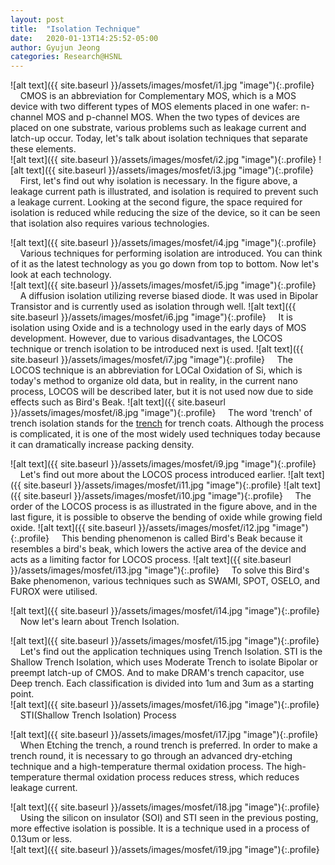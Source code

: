 ```yaml
---
layout: post
title:  "Isolation Technique"
date:   2020-01-13T14:25:52-05:00
author: Gyujun Jeong
categories: Research@HSNL
---
```

![alt text]({{ site.baseurl }}/assets/images/mosfet/i1.jpg "image"){:.profile}
&nbsp;&nbsp;&nbsp;&nbsp;CMOS is an abbreviation for Complementary MOS, which is a MOS device with two different types of MOS elements placed in one wafer: n-channel MOS and p-channel MOS. When the two types of devices are placed on one substrate, various problems such as leakage current and latch-up occur. Today, let's talk about isolation techniques that separate these elements.
<br>
![alt text]({{ site.baseurl }}/assets/images/mosfet/i2.jpg "image"){:.profile}
![alt text]({{ site.baseurl }}/assets/images/mosfet/i3.jpg "image"){:.profile}
&nbsp;&nbsp;&nbsp;&nbsp;First, let's find out why isolation is necessary. In the figure above, a leakage current path is illustrated, and isolation is required to prevent such a leakage current. Looking at the second figure, the space required for isolation is reduced while reducing the size of the device, so it can be seen that isolation also requires various technologies.
<br>

![alt text]({{ site.baseurl }}/assets/images/mosfet/i4.jpg "image"){:.profile}
&nbsp;&nbsp;&nbsp;&nbsp;Various techniques for performing isolation are introduced. You can think of it as the latest technology as you go down from top to bottom. Now let's look at each technology.
<br>
![alt text]({{ site.baseurl }}/assets/images/mosfet/i5.jpg "image"){:.profile}
&nbsp;&nbsp;&nbsp;&nbsp;A diffusion isolation utilizing reverse biased diode. It was used in Bipolar Transistor and is currently used as isolation through well.
![alt text]({{ site.baseurl }}/assets/images/mosfet/i6.jpg "image"){:.profile}
&nbsp;&nbsp;&nbsp;&nbsp;It is isolation using Oxide and is a technology used in the early days of MOS development. However, due to various disadvantages, the LOCOS technique or trench isolation to be introduced next is used.
![alt text]({{ site.baseurl }}/assets/images/mosfet/i7.jpg "image"){:.profile}
&nbsp;&nbsp;&nbsp;&nbsp;The LOCOS technique is an abbreviation for LOCal Oxidation of Si, which is today's method to organize old data, but in reality, in the current nano process, LOCOS will be described later, but it is not used now due to side effects such as Bird's Beak.
![alt text]({{ site.baseurl }}/assets/images/mosfet/i8.jpg "image"){:.profile}
&nbsp;&nbsp;&nbsp;&nbsp;The word 'trench' of trench isolation stands for the <a href="https://en.wikipedia.org/wiki/Trench">trench</a> for trench coats. Although the process is complicated, it is one of the most widely used techniques today because it can dramatically increase packing density.



![alt text]({{ site.baseurl }}/assets/images/mosfet/i9.jpg "image"){:.profile}
&nbsp;&nbsp;&nbsp;&nbsp;Let's find out more about the LOCOS process introduced earlier.
![alt text]({{ site.baseurl }}/assets/images/mosfet/i11.jpg "image"){:.profile}
![alt text]({{ site.baseurl }}/assets/images/mosfet/i10.jpg "image"){:.profile}
&nbsp;&nbsp;&nbsp;&nbsp;The order of the LOCOS process is as illustrated in the figure above, and in the last figure, it is possible to observe the bending of oxide while growing field oxide.
![alt text]({{ site.baseurl }}/assets/images/mosfet/i12.jpg "image"){:.profile}
&nbsp;&nbsp;&nbsp;&nbsp;This bending phenomenon is called Bird's Beak because it resembles a bird's beak, which lowers the active area of the device and acts as a limiting factor for LOCOS process.
![alt text]({{ site.baseurl }}/assets/images/mosfet/i13.jpg "image"){:.profile}
&nbsp;&nbsp;&nbsp;&nbsp;To solve this Bird's Bake phenomenon, various techniques such as SWAMI, SPOT, OSELO, and FUROX were utilised.



![alt text]({{ site.baseurl }}/assets/images/mosfet/i14.jpg "image"){:.profile}
&nbsp;&nbsp;&nbsp;&nbsp;Now let's learn about Trench Isolation.


![alt text]({{ site.baseurl }}/assets/images/mosfet/i15.jpg "image"){:.profile}
&nbsp;&nbsp;&nbsp;&nbsp;Let's find out the application techniques using Trench Isolation. STI is the Shallow Trench Isolation, which uses Moderate Trench to isolate Bipolar or preempt latch-up of CMOS. And to make DRAM's trench capacitor, use Deep trench. Each classification is divided into 1um and 3um as a starting point.
<br>
![alt text]({{ site.baseurl }}/assets/images/mosfet/i16.jpg "image"){:.profile}
&nbsp;&nbsp;&nbsp;&nbsp;STI(Shallow Trench Isolation) Process

![alt text]({{ site.baseurl }}/assets/images/mosfet/i17.jpg "image"){:.profile}
&nbsp;&nbsp;&nbsp;&nbsp;When Etching the trench, a round trench is preferred. In order to make a trench round, it is necessary to go through an advanced dry-etching technique and a high-temperature thermal oxidation process. The high-temperature thermal oxidation process reduces stress, which reduces leakage current.

![alt text]({{ site.baseurl }}/assets/images/mosfet/i18.jpg "image"){:.profile}
&nbsp;&nbsp;&nbsp;&nbsp;Using the silicon on insulator (SOI) and STI seen in the previous posting, more effective isolation is possible. It is a technique used in a process of 0.13um or less.
<br>
![alt text]({{ site.baseurl }}/assets/images/mosfet/i19.jpg "image"){:.profile}
